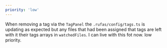 ```yaml
---
priority: 'low'
---
```


When removing a tag via the `TagPanel` the `.rufas/config/tags.ts` is updating as expected but any files that had been assigned that tags are left with it their tags arrays in `watchedFiles`. I can live with this fot now. low priority.
